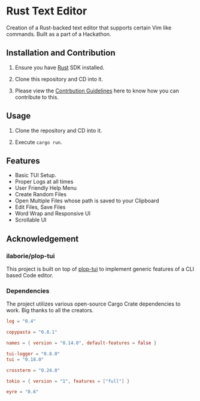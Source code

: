 # Rust Text Editor

Creation of a Rust-backed text editor that supports certain Vim like commands. Built as a part of a Hackathon.

## Installation and Contribution

1. Ensure you have [Rust](https://www.rust-lang.org/tools/install) SDK installed.

2. Clone this repository and CD into it.

3. Please view the [Contrbution Guidelines](https://raw.githubusercontent.com/Dhi13man/rust_text_editor/master/CONTRIBUTING.MD) here to know how you can contribute to this.

## Usage

1. Clone the repository and CD into it.

2. Execute `cargo run`.

## Features

- Basic TUI Setup.
- Proper Logs at all times
- User Friendly Help Menu
- Create Random Files
- Open Multiple Files whose path is saved to your Clipboard
- Edit Files, Save Files
- Word Wrap and Responsive UI
- Scrollable UI

## Acknowledgement

### ilaborie/plop-tui

This project is built on top of [plop-tui](https://github.com/ilaborie/plop-tui) to implement generic features of a CLI based Code editor.

### Dependencies

The project utilizes various open-source Cargo Crate dependencies to work. Big thanks to all the creators.

```toml
log = "0.4"

copypasta = "0.8.1"

names = { version = "0.14.0", default-features = false }

tui-logger = "0.8.0"
tui = "0.18.0"

crossterm = "0.24.0"

tokio = { version = "1", features = ["full"] }

eyre = "0.6"
```
